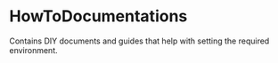 # HowToDocumentations
Contains DIY documents and guides that help with setting the required environment.

